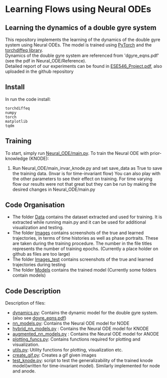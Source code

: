 # Learning Flows using Neural ODEs

## Learning the dynamics of a double gyre system
This repository implements the learning of the dynamics of the double gyre system using Neural ODEs.
The model is trained using [PyTorch](https://pytorch.org/docs/stable/index.html) and the [torchdiffeq library](https://github.com/rtqichen/torchdiffeq).\
Dynamics of the double gyre system are referenced from 'dgyre_eqns.pdf' (see the pdf in Neural_ODE/Reference).\
Detailed report of our experiments can be found in [ESE546_Project.pdf](ESE546_Project.pdf), also uploaded in the github repository

## Install
In run the code install:
```
torchdiffeq
numpy
torch
matplotlib
tqdm
```

## Training
To start, simply run [Neural_ODE/main.py](main.py).
To train the Neural ODE with prior-knowledge (KNODE):
1. Run Neural_ODE/main_invar_knode.py and set save_data as True to save the training data. (Invar is for time-invariant flow)
You can also play with the other parameters to see their effect on training.
For time varying flow our results were not that great but they can be run by making the desired changes in Neural_ODE/main.py

## Code Organisation
- The folder [Data](Data) contains the dataset extracted and used for training.
  It is extracted while running main.py and it can be used for additional visualization and testing.
- The folder [Images](Images) contains screenshots of the true and learned trajectories,
  in terms of time histories as well as phase portraits.
  These are taken during the training procedure.
  The number in the file titles represents the number of training epochs. (Currently a place holder on github as files are too large)
- The folder [Images_test](Images_test) contains screenshots of the true and learned trajectories during testing
- The folder [Models](Models) contains the trained model (Currently some folders contain models)

## Code Description
Description of files:
- [dynamics.py](dynamics.py): Contains the dynamic model for the double gyre system. (also see [dgyre_eqns.pdf](Reference/dgyre_eqns.pdf))
- [nn_models.py](nn_models.py): Contains the Neural ODE model for NODE
- [hybrid_nn_models.py](hybrid_nn_models.py) : Contains the Neural ODE model for KNODE
- [augmented_nn_models.py](augmented_nn_models.py) : Contains the Neural ODE model for ANODE
- [plotting_funcs.py](plotting_funcs.py): Contains functions required for plotting and visualization.
- [utils.py](utils.py): Utility functions for plotting, visualization etc.  
- [create_gif.py](create_gif.py): Creates a gif given images
- [test_knode.py](test_knode.py): script to test the generalizability of the trained knode model(written for time-invariant model). Similarly implemented for node and anode.

